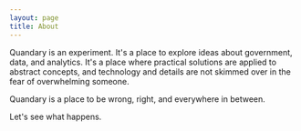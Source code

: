 ```yaml
---
layout: page
title: About
---
```


Quandary is an experiment.  It's a place to explore ideas about government, data, and analytics.  It's a place where practical solutions are applied to abstract concepts, and technology and details are not skimmed over in the fear of overwhelming someone.  

Quandary is a place to be wrong, right, and everywhere in between.  

Let's see what happens. 
